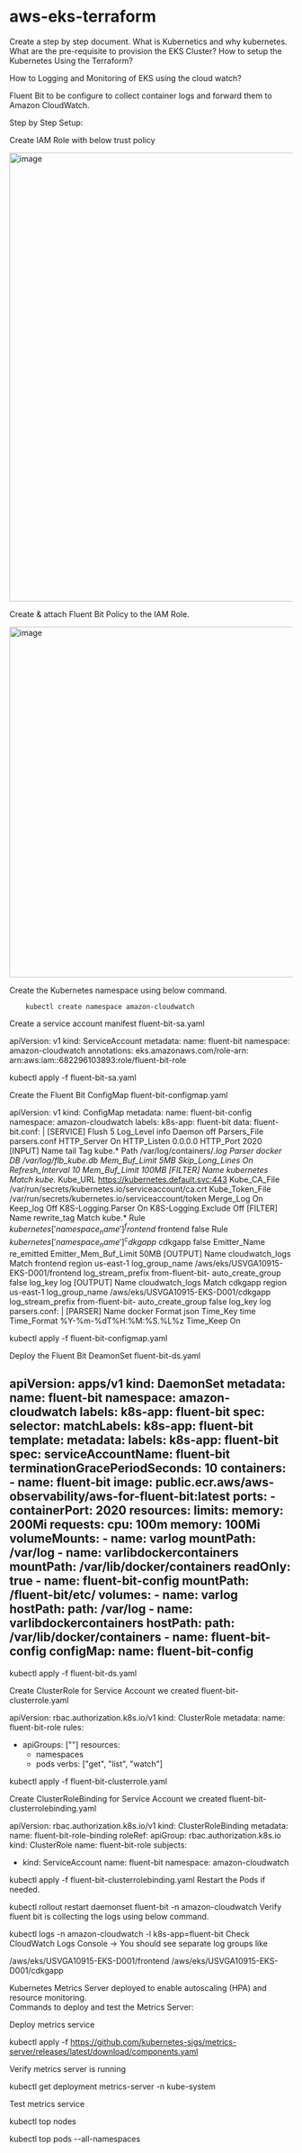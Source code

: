 # aws-eks-terraform

Create a step by step document.
What is Kubernetics and why kubernetes.
What are the pre-requisite to provision the EKS Cluster? How to setup the Kubernetes Using the Terraform? 

How to Logging and Monitoring of EKS using the cloud watch?

Fluent Bit to be configure to collect container logs and forward them to Amazon CloudWatch.  

Step by Step Setup:

Create IAM Role with below trust policy

<img width="1855" height="797" alt="image" src="https://github.com/user-attachments/assets/70f5c837-5948-4044-973f-21fcfd1fb004" />

 

Create & attach Fluent Bit Policy to the IAM Role. 

<img width="1843" height="623" alt="image" src="https://github.com/user-attachments/assets/2ff7bdc0-e351-4cf4-b58b-cb5764a2d06f" />



Create the Kubernetes namespace using below command. 

        kubectl create namespace amazon-cloudwatch
        
Create a service account manifest fluent-bit-sa.yaml


apiVersion: v1
kind: ServiceAccount
metadata:
  name: fluent-bit
  namespace: amazon-cloudwatch
  annotations:
    eks.amazonaws.com/role-arn: arn:aws:iam::682296103893:role/fluent-bit-role


kubectl apply -f fluent-bit-sa.yaml


Create the Fluent Bit ConfigMap fluent-bit-configmap.yaml



apiVersion: v1
kind: ConfigMap
metadata:
  name: fluent-bit-config
  namespace: amazon-cloudwatch
  labels:
    k8s-app: fluent-bit
data:
  fluent-bit.conf: |
    [SERVICE]
        Flush               5
        Log_Level           info
        Daemon              off
        Parsers_File        parsers.conf
        HTTP_Server         On
        HTTP_Listen         0.0.0.0
        HTTP_Port           2020
    [INPUT]
        Name                tail
        Tag                 kube.*
        Path                /var/log/containers/*.log
        Parser              docker
        DB                  /var/log/flb_kube.db
        Mem_Buf_Limit       5MB
        Skip_Long_Lines     On
        Refresh_Interval    10
        Mem_Buf_Limit       100MB
    [FILTER]
        Name                kubernetes
        Match               kube.*
        Kube_URL            https://kubernetes.default.svc:443
        Kube_CA_File        /var/run/secrets/kubernetes.io/serviceaccount/ca.crt
        Kube_Token_File     /var/run/secrets/kubernetes.io/serviceaccount/token
        Merge_Log           On
        Keep_log            Off
        K8S-Logging.Parser  On
        K8S-Logging.Exclude Off
    [FILTER]
        Name                rewrite_tag
        Match               kube.*
        Rule                $kubernetes['namespace_name'] ^frontend$ frontend false
        Rule                $kubernetes['namespace_name'] ^cdkgapp$ cdkgapp false
        Emitter_Name        re_emitted
        Emitter_Mem_Buf_Limit 50MB
    [OUTPUT]
        Name                cloudwatch_logs
        Match               frontend
        region              us-east-1
        log_group_name      /aws/eks/USVGA10915-EKS-D001/frontend
        log_stream_prefix   from-fluent-bit-
        auto_create_group   false
        log_key             log
    [OUTPUT]
        Name                cloudwatch_logs
        Match               cdkgapp
        region              us-east-1
        log_group_name      /aws/eks/USVGA10915-EKS-D001/cdkgapp
        log_stream_prefix   from-fluent-bit-
        auto_create_group   false
        log_key             log
  parsers.conf: |
    [PARSER]
        Name                docker
        Format              json
        Time_Key            time
        Time_Format         %Y-%m-%dT%H:%M:%S.%L%z
        Time_Keep           On




kubectl apply -f fluent-bit-configmap.yaml



Deploy the Fluent Bit DeamonSet fluent-bit-ds.yaml



apiVersion: apps/v1
kind: DaemonSet
metadata:
  name: fluent-bit
  namespace: amazon-cloudwatch
  labels:
    k8s-app: fluent-bit
spec:
  selector:
    matchLabels:
      k8s-app: fluent-bit
  template:
    metadata:
      labels:
        k8s-app: fluent-bit
    spec:
      serviceAccountName: fluent-bit
      terminationGracePeriodSeconds: 10
      containers:
        - name: fluent-bit
          image: public.ecr.aws/aws-observability/aws-for-fluent-bit:latest
          ports:
            - containerPort: 2020
          resources:
            limits:
              memory: 200Mi
            requests:
              cpu: 100m
              memory: 100Mi
          volumeMounts:
            - name: varlog
              mountPath: /var/log
            - name: varlibdockercontainers
              mountPath: /var/lib/docker/containers
              readOnly: true
            - name: fluent-bit-config
              mountPath: /fluent-bit/etc/
      volumes:
        - name: varlog
          hostPath:
            path: /var/log
        - name: varlibdockercontainers
          hostPath:
            path: /var/lib/docker/containers
        - name: fluent-bit-config
          configMap:
            name: fluent-bit-config
---


kubectl apply -f fluent-bit-ds.yaml



Create ClusterRole for Service Account we created fluent-bit-clusterrole.yaml



apiVersion: rbac.authorization.k8s.io/v1
kind: ClusterRole
metadata:
  name: fluent-bit-role
rules:
- apiGroups: [""]
  resources:
    - namespaces
    - pods
  verbs: ["get", "list", "watch"]


kubectl apply -f fluent-bit-clusterrole.yaml




Create ClusterRoleBinding for Service Account we created fluent-bit-clusterrolebinding.yaml



apiVersion: rbac.authorization.k8s.io/v1
kind: ClusterRoleBinding
metadata:
  name: fluent-bit-role-binding
roleRef:
  apiGroup: rbac.authorization.k8s.io
  kind: ClusterRole
  name: fluent-bit-role
subjects:
- kind: ServiceAccount
  name: fluent-bit
  namespace: amazon-cloudwatch


kubectl apply -f fluent-bit-clusterrolebinding.yaml
Restart the Pods if needed.



kubectl rollout restart daemonset fluent-bit -n amazon-cloudwatch
Verify fluent bit is collecting the logs using below command.



kubectl logs -n amazon-cloudwatch -l k8s-app=fluent-bit
Check CloudWatch Logs Console → You should see separate log groups like 



/aws/eks/USVGA10915-EKS-D001/frontend
/aws/eks/USVGA10915-EKS-D001/cdkgapp








Kubernetes Metrics Server deployed to enable autoscaling (HPA) and resource monitoring.  
Commands to deploy and test the Metrics Server:  

Deploy metrics service  

kubectl apply -f https://github.com/kubernetes-sigs/metrics-server/releases/latest/download/components.yaml 

Verify metrics server is running 

kubectl get deployment metrics-server -n kube-system 

Test metrics service 

kubectl top nodes 

kubectl top pods --all-namespaces
